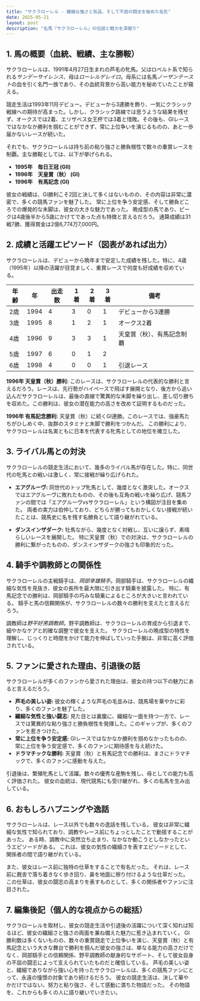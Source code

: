 ```yaml
---
title: "サクラローレル - 繊細な強さと気品、そして不屈の闘志を秘めた名牝"
date: 2025-05-21
layout: post
description: "名馬『サクラローレル』の伝説と魅力を深堀り"
---
```


## 1. 馬の概要（血統、戦績、主な勝鞍）

サクラローレルは、1991年4月27日生まれの芦毛の牝馬。父はロベルト系で知られる*サンデーサイレンス*、母は*ローレルゲレイロ*。母系には名馬*ノーザンテースト*の血を引く名門一族であり、その血統背景から高い能力を秘めていたことが窺える。

競走生活は1993年11月デビュー。デビューから3連勝を飾り、一気にクラシック戦線への期待が高まった。しかし、クラシック路線では思うような結果を残せず、オークスでは2着、エリザベス女王杯では3着と惜敗。その後も、GIレースではなかなか勝利を掴むことができず、常に上位争いを演じるものの、あと一歩届かないレースが続いた。

それでも、サクラローレルは持ち前の粘り強さと勝負根性で数々の重賞レースを制覇。主な勝鞍としては、以下が挙げられる。

* **1995年　毎日王冠 (GII)**
* **1996年　天皇賞（秋） (GI)**
* **1996年　有馬記念 (GI)**


彼女の戦績は、GI勝利こそ2回と決して多くはないものの、その内容は非常に濃密で、多くの競馬ファンを魅了した。  常に上位を争う安定感、そして勝負どころでの爆発的な末脚は、彼女の大きな魅力であった。  晩成型の馬であり、ピークは4歳後半から5歳にかけてであった点も特徴と言えるだろう。  通算成績は31戦7勝、獲得賞金は2億6,774万7,000円。


## 2. 成績と活躍エピソード（図表があれば出力）

サクラローレルは、デビューから晩年まで安定した成績を残した。特に、4歳（1995年）以降の活躍が目覚ましく、重賞レースで何度も好成績を収めている。

| 年齢 | 年 | 出走数 | 1着 | 2着 | 3着 | 備考 |
|---|---|---|---|---|---|---|
| 2歳 | 1994 | 4 | 3 | 0 | 1 | デビューから3連勝 |
| 3歳 | 1995 | 8 | 1 | 2 | 1 | オークス2着 |
| 4歳 | 1996 | 9 | 3 | 3 | 1 | 天皇賞（秋）、有馬記念制覇 |
| 5歳 | 1997 | 6 | 0 | 1 | 2 |  |
| 6歳 | 1998 | 4 | 0 | 0 | 1 |  引退レース |


**1996年 天皇賞（秋）勝利:**  このレースは、サクラローレルの代表的な勝利と言えるだろう。レースは、先行勢がハイペースで飛ばす展開となり、後方から追い込んだサクラローレルは、最後の直線で驚異的な末脚を繰り出し、差し切り勝ちを収めた。この勝利は、彼女の潜在能力の高さを改めて証明するものだった。

**1996年 有馬記念勝利:**  天皇賞（秋）に続くGI連勝。このレースでは、強豪馬たちがひしめく中、抜群のスタミナと末脚で勝利をつかんだ。  この勝利により、サクラローレルは名実ともに日本を代表する牝馬としての地位を確立した。


## 3. ライバル馬との対決

サクラローレルの競走生活において、幾多のライバル馬が存在した。特に、同世代の牝馬との戦いは激しく、常に接戦が繰り広げられた。

* **エアグルーヴ:**  同世代のトップ牝馬として、幾度となく激突した。オークスではエアグルーヴに敗れたものの、その後も互角の戦いを繰り広げ、競馬ファンの間では「エアグルーヴvsサクラローレル」という構図が注目を集めた。  両者の実力は伯仲しており、どちらが勝ってもおかしくない接戦が続いたことは、競馬史に名を残す名勝負として語り継がれている。

* **ダンスインザダーク:**  牡馬ながら、幾度となく対戦し、互いに譲らず、素晴らしいレースを展開した。  特に天皇賞（秋）での対決は、サクラローレルの勝利に繋がったものの、ダンスインザダークの強さも印象的だった。


## 4. 騎手や調教師との関係性

サクラローレルの主戦騎手は、*岡部幸雄騎手*。岡部騎手は、サクラローレルの繊細な気性を見抜き、彼女の長所を最大限に引き出す騎乗を披露した。  特に、有馬記念での勝利は、岡部騎手の巧みな騎乗によるところが大きいと言われている。  騎手と馬の信頼関係が、サクラローレルの数々の勝利を支えたと言えるだろう。

調教師は*野平好男調教師*。野平調教師は、サクラローレルの育成から引退まで、細やかなケアと的確な調整で彼女を支えた。  サクラローレルの晩成型の特性を理解し、じっくりと時間をかけて能力を伸ばしていった手腕は、非常に高く評価されている。


## 5. ファンに愛された理由、引退後の話

サクラローレルが多くのファンから愛された理由は、彼女の持つ以下の魅力にあると言えるだろう。

* **芦毛の美しい姿:**  彼女の輝くような芦毛の毛並みは、競馬場を華やかに彩り、多くのファンを魅了した。
* **繊細な気性と強い闘志:**  見た目とは裏腹に、繊細な一面を持つ一方で、レースでは驚異的な粘り強さと勝負根性を発揮した。このギャップが、多くのファンを惹きつけた。
* **常に上位を争う安定感:**  GIレースではなかなか勝利を掴めなかったものの、常に上位を争う安定感で、多くのファンに期待感を与え続けた。
* **ドラマチックな勝利:**  天皇賞（秋）と有馬記念での勝利は、まさにドラマチックで、多くのファンに感動を与えた。


引退後は、繁殖牝馬として活躍。数々の優秀な産駒を残し、母としての能力も高く評価された。  彼女の血統は、現代競馬にも受け継がれ、多くの名馬を生み出している。


## 6. おもしろハプニングや逸話

サクラローレルは、レース以外でも数々の逸話を残している。  彼女は非常に繊細な気性で知られており、調教やレース前にちょっとしたことで動揺することがあった。  ある時、調教中に突然立ち止まり、なかなか動こうとしなかったというエピソードがある。  これは、彼女の気性の繊細さを表すエピソードとして、関係者の間で語り継がれている。

また、彼女はレース前に独特の仕草をすることで有名だった。  それは、レース前に厩舎で落ち着きなく歩き回り、鼻を地面に擦り付けるような仕草だった。  この仕草は、彼女の闘志の高まりを表すものとして、多くの関係者やファンに注目された。


## 7. 編集後記（個人的な視点からの総括）

サクラローレルを取材し、彼女の競走生活や引退後の活躍について深く知れば知るほど、彼女の繊細さと強さの両面を兼ね備えた魅力に惹き込まれていく。  GI勝利数は多くないものの、数々の重賞競走で上位争いを演じ、天皇賞（秋）と有馬記念という大きな舞台で勝利を掴んだ彼女の強さは、単なる能力の高さだけでなく、岡部騎手との信頼関係、野平調教師の献身的なサポート、そして彼女自身の不屈の闘志によって支えられていたものだと確信している。  芦毛の美しい姿と、繊細でありながら強い心を持ったサクラローレルは、多くの競馬ファンにとって、永遠の憧憬の対象であり続けるだろう。  彼女の競走生活は、決して華やかだけではない、努力と粘り強さ、そして感動に満ちた物語だった。  その物語を、これからも多くの人に語り継いでいきたい。
